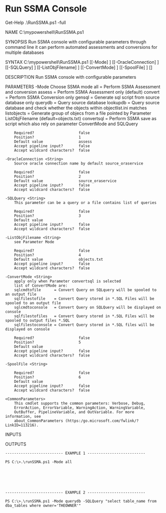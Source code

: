 # Run SSMA Console
Get-Help .\RunSSMA.ps1 -full

NAME
    C:\mypowershell\RunSSMA.ps1

SYNOPSIS
    Run SSMA console with configurable parameters through command line
    it can perform automated assessments and conversions for multiple databases


SYNTAX
    C:\mypowershell\RunSSMA.ps1 [[-Mode] <String>] [[-OracleConnection] <String>] [[-SQLQuery] <String>]
    [[-ListObjFilename] <String>] [[-ConvertMode] <String>] [[-SpoolFile] <String>] [<CommonParameters>]


DESCRIPTION
    Run SSMA console with configurable parameters


PARAMETERS
    -Mode <String>
        Choose SSMA mode
        all         = Perform SSMA Assessment and conversion
        assess      = Perform SSMA Assessment only (default)
        convert     = Perform SSMA Conversion only
        gensql      = Generate sql script from source database only
        querydb     = Query source database
        lookupdb    = Query source database and check whether the objects within objectlist.ini matches
        listobjects = Generate group of objecs from a file pointed by Parameter ListObjFilename (default=objects.txt)
        convertsql  = Perform SSMA save as script which also rely on parameter ConvertMode and SQLQuery

        Required?                    false
        Position?                    1
        Default value                assess
        Accept pipeline input?       false
        Accept wildcard characters?  false

    -OracleConnection <String>
        Source oracle connection name by default source_oraservice

        Required?                    false
        Position?                    2
        Default value                source_oraservice
        Accept pipeline input?       false
        Accept wildcard characters?  false

    -SQLQuery <String>
        This parameter can be a query or a file contains list of queries

        Required?                    false
        Position?                    3
        Default value
        Accept pipeline input?       false
        Accept wildcard characters?  false

    -ListObjFilename <String>
        see Parameter Mode

        Required?                    false
        Position?                    4
        Default value                objects.txt
        Accept pipeline input?       false
        Accept wildcard characters?  false

    -ConvertMode <String>
        apply only when Parameter convertsql is selected
        list of ConvertMode are:
        sqlcmdtofile      = Convert Query on SQLquery will be spooled to an output file
        sqlfilestofile    = Convert Query stored in *.SQL Files will be spooled to an output file
        sqlcmdtoconsole   = Convert Query on SQLQuery will be displayed on console
        sqlfilestofiles   = Convert Query stored in *.SQL Files will be spooled to output files *.SQL
        sqlfilestoconsole = Convert Query stored in *.SQL files will be displayed on console

        Required?                    false
        Position?                    5
        Default value
        Accept pipeline input?       false
        Accept wildcard characters?  false

    -SpoolFile <String>

        Required?                    false
        Position?                    6
        Default value
        Accept pipeline input?       false
        Accept wildcard characters?  false

    <CommonParameters>
        This cmdlet supports the common parameters: Verbose, Debug,
        ErrorAction, ErrorVariable, WarningAction, WarningVariable,
        OutBuffer, PipelineVariable, and OutVariable. For more information, see
        about_CommonParameters (https:/go.microsoft.com/fwlink/?LinkID=113216).

INPUTS

OUTPUTS

    -------------------------- EXAMPLE 1 --------------------------

    PS C:\>.\runSSMA.ps1 -Mode all






    -------------------------- EXAMPLE 2 --------------------------

    PS C:\>.\runSSMA.ps1 -Mode querydb -SQLQuery "select table_name from dba_tables where owner='THEOWNER'"



